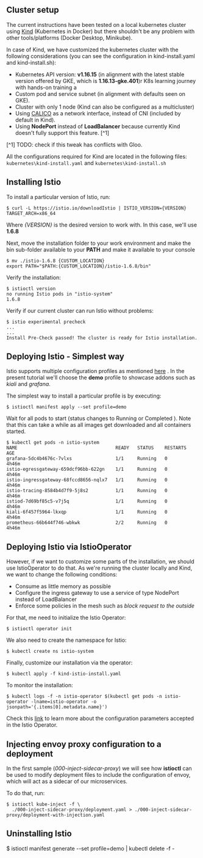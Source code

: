 ## Cluster setup
The current instructions have been tested on a local kubernetes cluster using [Kind]() (Kubernetes in Docker) but there
shouldn't be any problem with other tools/platforms (Docker Desktop, Minikube).

In case of Kind, we have customized the kubernetes cluster with the following considerations
(you can see the configuration in kind-install.yaml and kind-install.sh):

- Kubernetes API version: **v1.16.15** 
  (in alignment with the latest stable version offered by GKE, which is **1.16.13-gke.401**)r K8s learning journey with hands-on training a
- Custom pod and service subnet (in alignment with defaults seen on GKE).
- Cluster with only 1 node (Kind can also be configured as a multicluster)
- Using [CALICO](https://docs.projectcalico.org/getting-started/kubernetes/) 
  as a network interface, instead of CNI (included by default in Kind).  
- Using **NodePort** instead of **LoadBalancer** because currently Kind doesn't fully support this feature. [^1]

[^1] TODO: check if this tweak has conflicts with Gloo.

All the configurations required for Kind are located 
  in the following files: `kubernetes\kind-install.yaml` and `kubernetes\kind-install.sh`

## Installing Istio
To install a particular version of Istio, run: 
```shell script
$ curl -L https://istio.io/downloadIstio | ISTIO_VERSION={VERSION} TARGET_ARCH=x86_64
```
Where *{VERSION}* is the desired version to work with. In this case, we'll use **1.6.8**

Next, move the installation folder to your work environment and make 
the bin sub-folder available to your **PATH** and make it available to your console
```shell script
$ mv ./istio-1.6.8 {CUSTOM_LOCATION}
export PATH="$PATH:{CUSTOM_LOCATION}/istio-1.6.8/bin"
```

Verify the installation:
```shell script
$ istioctl version
no running Istio pods in "istio-system"
1.6.8
```

Verify if our current cluster can run Istio without problems:
```shell script
$ istio experimental precheck
...
...
Install Pre-Check passed! The cluster is ready for Istio installation.
```

## Deploying Istio - Simplest way
Istio supports multiple configuration profiles as mentioned [here](https://istio.io/v1.6/docs/setup/additional-setup/config-profiles/)
. In the present tutorial we'll choose the **demo** profile to showcase addons such as *kiali* and *grafana*.

The simplest way to install a particular profile is by executing:
```shell script
$ istioctl manifest apply --set profile=demo
```

Wait for all pods to start (status changes to Running or Completed ). Note that this can
take a while as all images get downloaded and all containers started.
```shell script
$ kubectl get pods -n istio-system
NAME                                    READY   STATUS    RESTARTS   AGE
grafana-5dc4b4676c-7vlxs                1/1     Running   0          4h46m
istio-egressgateway-659dcf96bb-622gn    1/1     Running   0          4h46m
istio-ingressgateway-68fccd8656-nqlx7   1/1     Running   0          4h46m
istio-tracing-8584b4d7f9-5j8s2          1/1     Running   0          4h46m
istiod-7d69bf85c5-v7j5q                 1/1     Running   0          4h46m
kiali-6f457f5964-lkxqp                  1/1     Running   0          4h46m
prometheus-66b644f746-wbkwk             2/2     Running   0          4h46m
```

## Deploying Istio via IstioOperator
However, if we want to customize some parts of the installation, we should use IstioOperator to do that. 
As we're running the cluster locally and Kind, we want to change the following conditions:

- Consume as little memory as possible
- Configure the ingress gateway to use a service of type NodePort instead of LoadBalancer
- Enforce some policies in the mesh such as *block request to the outside*

For that, me need to initialize the Istio Operator:
```shell script
$ istioctl operator init
```
We also need to create the namespace for Istio:
```shell script
$ kubectl create ns istio-system
```
Finally, customize our installation via the operator:
```shell script
$ kubectl apply -f kind-istio-install.yaml
```
To monitor the installation:
```shell script
$ kubectl logs -f -n istio-operator $(kubectl get pods -n istio-operator -lname=istio-operator -o jsonpath='{.items[0].metadata.name}')
```
Check this [link](https://istio.io/v1.6/docs/setup/install/istioctl/#customizing-the-configuration.
) to learn more about the configuration parameters accepted in the Istio Operator.

## Injecting envoy proxy configuration to a deployment
In the first sample (*000-inject-sidecar-proxy*) we will see how **istioctl** can be used to modify deployment files
to include the configuration of envoy, which will act as a sidecar of our microservices.

To do that, run:
```shell script
$ istioctl kube-inject -f \
  ./000-inject-sidecar-proxy/deployment.yaml > ./000-inject-sidecar-proxy/deployment-with-injection.yaml
```



Uninstalling Istio
--------------------
$ istioctl manifest generate --set profile=demo | kubectl delete -f -
